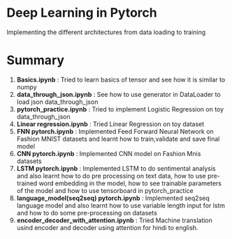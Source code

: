 # Deep Learning in Pytorch
Implementing the different architectures from data loading to training


# Summary
1. **Basics.ipynb** : Tried to learn basics of tensor and see how it is similar to numpy
2. **data_through_json.ipynb** : See how to use generator in DataLoader to load json data_through_json
3. **pytorch_practice.ipynb** : Tried to implement Logistic Regression on toy data_through_json
4. **Linear regression.ipynb** : Tried Linear Regression on toy dataset
5. **FNN pytorch.ipynb** : Implemented Feed Forward Neural Network on Fashion MNIST datasets and learnt how to train,validate and save final model
6. **CNN pytorch.ipynb** : Implemented CNN model on Fashion Mnis datasets
7. **LSTM pytorch.ipynb** : Implemented LSTM to do sentimental analysis and also learnt how to do pre processing on text data, how to use pre-trained word embedding in the model, how to see trainable parameters of the model and how to use tensorboard in pytorch_practice
8. **language_model(seq2seq) pytorch.ipynb** : Implemented seq2seq language model and also learnt how to use variable length input for lstm and how to do some pre-processing on datasets
9. **encoder_decoder_with_attention.ipynb** : Tried Machine translation usind encoder and decoder using attention for hindi to english.
